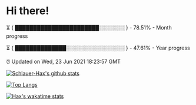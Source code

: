 # Hi there!

⏳ { ███████████████████████░░░░░░░ } - 78.51% - Month progress

⏳ { ██████████████░░░░░░░░░░░░░░░░ } - 47.61% - Year progress

⏰ Updated on Wed, 23 Jun 2021 18:23:57 GMT


[![Schlauer-Hax's github stats](https://github-readme-stats.vercel.app/api?username=Schlauer-Hax&show_icons=true&theme=dark&count_private=true)](https://github.com/Schlauer-Hax)


[![Top Langs](https://github-readme-stats.vercel.app/api/top-langs/?username=Schlauer-Hax&layout=compact&theme=dark)](https://github.com/Schlauer-Hax?tab=repositories)


[![Hax's wakatime stats](https://github-readme-stats.vercel.app/api/wakatime?username=Hax&theme=dark)](https://wakatime.com/@Hax)

